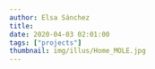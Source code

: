```yaml
---
author: Elsa Sánchez
title:
date: 2020-04-03 02:01:00
tags: ["projects"]
thumbnail: img/illus/Home_MOLE.jpg
---
```


